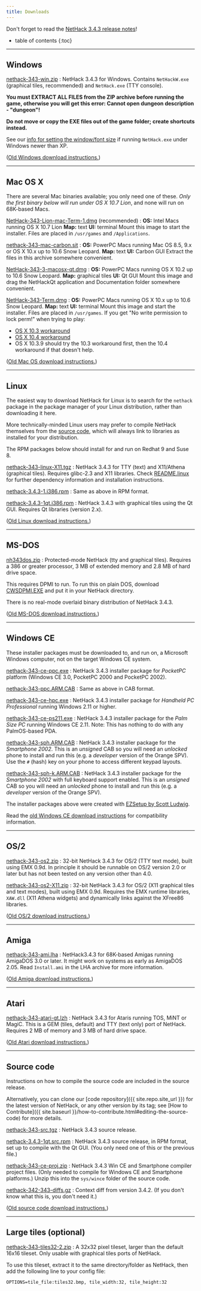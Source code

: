 ```yaml
---
title: Downloads
---
```

Don't forget to read the [NetHack 3.4.3 release notes](release.html)!

* table of contents
{:toc}

---

## Windows

[nethack-343-win.zip](http://sourceforge.net/projects/nethack/files/nethack/3.4.3/nethack-343-win.zip/download)
: NetHack 3.4.3 for Windows.  Contains `NetHackW.exe` (graphical tiles, recommended) and `NetHack.exe` (TTY console).

**You must EXTRACT ALL FILES from the ZIP archive before running the game, otherwise you will get this error: Cannot open dungeon description - "dungeon"!**

**Do not move or copy the EXE files out of the game folder; create shortcuts instead.**

See our [info for setting the window/font size](bugmore/vista-win7.txt) if running `NetHack.exe` under Windows newer than XP.

([Old Windows download instructions.](ports/download-win.html))

---

## Mac OS X

There are several Mac binaries available; you only need one of these.  *Only the first binary below will run under OS X 10.7 Lion*, and none will run on 68K-based Macs.

[NetHack-343-Lion-mac-Term-1.dmg](http://sourceforge.net/projects/nethack/files/nethack/3.4.3/NetHack-343-Lion-mac-Term-1.dmg/download) (recommended)
: **OS:** Intel Macs running OS X 10.7 Lion
  **Map:** text
  **UI:** terminal
  Mount this image to start the installer.  Files are placed in `/usr/games` and `/Applications`.

[nethack-343-mac-carbon.sit](http://sourceforge.net/projects/nethack/files/nethack/3.4.3/nethack-343-mac-carbon.sit/download)
: **OS:** PowerPC Macs running Mac OS 8.5, 9.x or OS X 10.x up to 10.6 Snow Leopard.
  **Map:** text
  **UI:** Carbon GUI
  Extract the files in this archive somewhere convenient.

[NetHack-343-3-macosx-qt.dmg](http://sourceforge.net/projects/nethack/files/nethack/3.4.3/NetHack-343-3-macosx-qt.dmg/download)
: **OS:** PowerPC Macs running OS X 10.2 up to 10.6 Snow Leopard.
  **Map:** graphical tiles
  **UI:** Qt GUI
  Mount this image and drag the NetHackQt application and Documentation folder somewhere convenient.

[NetHack-343-Term.dmg](http://sourceforge.net/projects/nethack/files/nethack/3.4.3/NetHack-343-Term.dmg/download)
: **OS:** PowerPC Macs running OS X 10.x up to 10.6 Snow Leopard.
  **Map:** text
  **UI:** terminal
  Mount this image and start the installer.  Files are placed in `/usr/games`.
  If you get "No write permission to lock perm!" when trying to play:

  * [OS X 10.3 workaround](bugmore/perm-mac.txt)
  * [OS X 10.4 workaround](bugmore/perm-mac104.txt)
  * OS X 10.3.9 should try the 10.3 workaround first, then the 10.4 workaround if that doesn't help.

([Old Mac OS download instructions.](ports/download-mac.html))

---

## Linux

The easiest way to download NetHack for Linux is to search for the `nethack` package in the package manager of your Linux distribution, rather than downloading it here.

More technically-minded Linux users may prefer to compile NetHack themselves from the [source code](#source-code), which will always link to libraries as installed for your distribution.

The RPM packages below should install for and run on Redhat 9 and Suse 8.

[nethack-343-linux-X11.tgz](http://sourceforge.net/projects/nethack/files/nethack/3.4.3/nethack-343-linux-X11.tgz/download)
: NetHack 3.4.3 for TTY (text) and X11/Athena (graphical tiles).  Requires glibc-2.3 and X11 libraries.  Check [README.linux](README.linux.txt) for further dependency information and installation instructions.

[nethack-3.4.3-1.i386.rpm](http://sourceforge.net/projects/nethack/files/nethack/3.4.3/nethack-3.4.3-1.i386.rpm/download)
: Same as above in RPM format.

[nethack-3.4.3-1qt.i386.rpm](http://sourceforge.net/projects/nethack/files/nethack/3.4.3/nethack-3.4.3-1qt.i386.rpm/download)
: NetHack 3.4.3 with graphical tiles using the Qt GUI.  Requires Qt libraries (version 2.x).

([Old Linux download instructions.](ports/download-linux.html))

---

## MS-DOS

[nh343dos.zip](http://sourceforge.net/projects/nethack/files/nethack/3.4.3/nh343dos.zip/download)
: Protected-mode NetHack (tty and graphical tiles).  Requires a 386 or greater processor, 3 MB of extended memory and 2.8 MB of hard drive space.

This requires DPMI to run.  To run this on plain DOS, download [CWSDPMI.EXE](http://www.delorie.com/djgpp/dl/ofc/simtel/v2misc/csdpmi5b.zip/) and put it in your NetHack directory.

There is no real-mode overlaid binary distribution of NetHack 3.4.3.

([Old MS-DOS download instructions.](ports/download-msdos.html))

---

## Windows CE

These installer packages must be downloaded to, and run on, a Microsoft Windows computer, not on the target Windows CE system.

[nethack-343-ce-ppc.exe](http://sourceforge.net/projects/nethack/files/nethack/3.4.3/nethack-343-ce-ppc.exe/download)
: NetHack 3.4.3 installer package for *PocketPC* platform (Windows CE 3.0, PocketPC 2000 and PocketPC 2002).

[nethack-343-ppc.ARM.CAB](http://sourceforge.net/projects/nethack/files/nethack/3.4.3/nethack-343-ppc.ARM.CAB/download)
: Same as above in CAB format.

[nethack-343-ce-hpc.exe](http://sourceforge.net/projects/nethack/files/nethack/3.4.3/nethack-343-ce-hpc.exe/download)
: NetHack 3.4.3 installer package for *Handheld PC Professional* running Windows 2.11 or higher.

[nethack-343-ce-ps211.exe](http://sourceforge.net/projects/nethack/files/nethack/3.4.3/nethack-343-ce-ps211.exe/download)
: NetHack 3.4.3 installer package for the *Palm Size PC* running Windows CE 2.11.  Note: This has nothing to do with any PalmOS-based PDA.

[nethack-343-sph.ARM.CAB](http://sourceforge.net/projects/nethack/files/nethack/3.4.3/nethack-343-sph.ARM.CAB/download)
: NetHack 3.4.3 installer package for the *Smartphone 2002*.  This is an *unsigned* CAB so you will need an *unlocked* phone to install and run this (e.g. a *developer* version of the Orange SPV).  Use the `#` (hash) key on your phone to access different keypad layouts.

[nethack-343-sph-k.ARM.CAB](http://sourceforge.net/projects/nethack/files/nethack/3.4.3/nethack-343-sph-k.ARM.CAB/download)
: NetHack 3.4.3 installer package for the *Smartphone 2002* with full keyboard support enabled.  This is an *unsigned* CAB so you will need an *unlocked* phone to install and run this (e.g. a *developer* version of the Orange SPV).

The installer packages above were created with [EZSetup by Scott Ludwig](http://www.scottlu.com/Content/EZSetup.html).

Read the [old Windows CE download instructions](ports/download-wince.html) for compatibility information.

---

## OS/2

[nethack-343-os2.zip](http://sourceforge.net/projects/nethack/files/nethack/3.4.3/nethack-343-os2.zip/download)
: 32-bit NetHack 3.4.3 for OS/2 (TTY text mode), built using EMX 0.9d.  In principle it should be runnable on OS/2 version 2.0 or later but has not been tested on any version other than 4.0.

[nethack-343-os2-X11.zip](http://sourceforge.net/projects/nethack/files/nethack/3.4.3/nethack-343-os2-X11.zip/download)
: 32-bit NetHack 3.4.3 for OS/2 (X11 graphical tiles and text modes), built using EMX 0.9d.  Requires the EMX runtime libraries, `XAW.dll` (X11 Athena widgets) and dynamically links against the XFree86 libraries.

([Old OS/2 download instructions.](ports/download-os2.html))

---

## Amiga

[nethack-343-ami.lha](http://sourceforge.net/projects/nethack/files/nethack/3.4.3/nethack-343-ami.lha/download)
: NetHack3.4.3 for 68K-based Amigas running AmigaDOS 3.0 or later.  It might work on systems as early as AmigaDOS 2.05.  Read `Install.ami` in the LHA archive for more information.

([Old Amiga download instructions.](ports/download-amiga.html))

---

## Atari

[nethack-343-atari-gt.lzh](http://sourceforge.net/projects/nethack/files/nethack/3.4.3/nethack-343-atari-gt.lzh/download)
: NetHack 3.4.3 for Ataris running TOS, MiNT or MagiC.  This is a GEM (tiles, default) and TTY (text only) port of NetHack.  Requires 2 MB of memory and 3 MB of hard drive space.

([Old Atari download instructions.](ports/download-atari.html))

---

## Source code

Instructions on how to compile the source code are included in the source release.

Alternatively, you can clone our [code repository]({{ site.repo.site_url }}) for the latest version of NetHack, or any other version by its tag; see [How to Contribute]({{ site.baseurl }}/how-to-contribute.html#editing-the-source-code) for more details.

[nethack-343-src.tgz](http://sourceforge.net/projects/nethack/files/nethack/3.4.3/nethack-343-src.tgz/download)
: NetHack 3.4.3 source release.

[nethack-3.4.3-1qt.src.rpm](http://sourceforge.net/projects/nethack/files/nethack/3.4.3/nethack-3.4.3-1qt.src.rpm/download)
: NetHack 3.4.3 source release, in RPM format, set up to compile with the Qt GUI.  (You only need one of this or the previous file.)

[nethack-343-ce-proj.zip](http://sourceforge.net/projects/nethack/files/nethack/3.4.3/nethack-343-ce-proj.zip/download)
: NetHack 3.4.3 Win CE and Smartphone compiler project files.  (Only needed to compile for Windows CE and Smartphone platforms.)  Unzip this into the `sys/wince` folder of the source code.

[nethack-342-343-diffs.gz](http://sourceforge.net/projects/nethack/files/nethack/3.4.3/nethack-342-343-diffs.gz/download)
: Context diff from version 3.4.2.  (If you don't know what this is, you don't need it.)

([Old source code download instructions.](download-src.html))

---

## Large tiles (optional)

[nethack-343-tiles32-2.zip](http://sourceforge.net/projects/nethack/files/nethack/3.4.3/nethack-343-tiles32-2.zip/download)
: A 32x32 pixel tileset, larger than the default 16x16 tileset.  Only usable with graphical tiles ports of NetHack.

To use this tileset, extract it to the same directory/folder as NetHack, then add the following line to your config file:

```
OPTIONS=tile_file:tiles32.bmp, tile_width:32, tile_height:32
```
